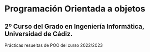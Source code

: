 # Programación Orientada a objetos
## 2º Curso del Grado en Ingeniería Informática, Universidad de Cádiz.
Prácticas resueltas de POO del curso 2022/2023

